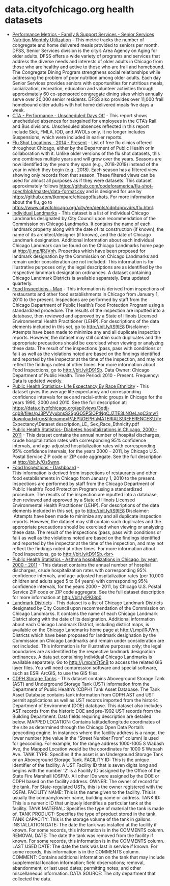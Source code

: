 # data.cityofchicago.org health datasets
* [Performance Metrics - Family & Support Services - Senior Services Nutrition Monthly Utilization](https://data.cityofchicago.org/d/2cn6-nmx6) - This metric tracks the number of congregate and home delivered meals provided to seniors per month. DFSS, Senior Services division is the city’s Area Agency on Aging for older adults. DFSS offers a wide variety of programs and services that address the diverse needs and interests of older adults in Chicago from those who are healthy and active to those who are frail and homebound. The Congregate Dining Program strengthens social relationships while addressing the problem of poor nutrition among older adults. Each day Senior Services provides seniors with opportunities for nutritious meals, socialization, recreation, education and volunteer activities through approximately 60 co-sponsored congregate dining sites which annually serve over 20,000 senior residents. DFSS also provides over 11,000 frail homebound older adults with hot home delivered meals five days a week.
* [CTA - Performance - Unscheduled Days Off](https://data.cityofchicago.org/d/spus-59r8) - This report shows unscheduled absences for bargained for employees in the CTA’s Rail and Bus divisions. Unscheduled absences reflected in this report include Sick, FMLA, IOD, and AWOLs only. It no longer includes Suspensions, which were included in earlier reports.
* [Flu Shot Locations - 2014 - Present](https://data.cityofchicago.org/d/w3hg-pyhz) - List of free flu clinics offered throughout Chicago, either by the Department of Public Health or in collaboration with it. Unlike older versions of the flu shot datasets, this one combines multiple years and will grow over the years. Seasons are now identified by the years they span (e.g., 2018-2019) instead of the year in which they begin (e.g., 2018). Each season has a filtered view showing only records from that season. These filtered views can be used for almost all purposes as if they were datasets. This dataset approximately follows https://github.com/codeforamerica/flu-shot-spec/blob/master/data-format.csv and is designed for use by https://github.com/tkompare/chicagoflushots. For more information about the flu, go to https://www.cityofchicago.org/city/en/depts/cdph/provdrs/flu.html.
* [Individual Landmarks](https://data.cityofchicago.org/d/tdab-kixi) - This dataset is a list of individual Chicago Landmarks designated by City Council upon recommendation of the Commission on Chicago Landmarks. It contains the name of each landmark property along with the date of its construction (if known), the name of its architect/designer (if known), and the date of Chicago Landmark designation. Additional information about each individual Chicago Landmark can be found on the Chicago Landmarks home page at http://j.mp/lRJVnh. Properties which have been proposed for landmark designation by the Commission on Chicago Landmarks and remain under consideration are not included. This information is for illustrative purposes only; the legal descriptions are as identified by the respective landmark designation ordinances. A dataset containing Chicago Landmark Districts is available separately. Data updated quarterly.
* [Food Inspections - Map](https://data.cityofchicago.org/d/cnfp-tsxc) - This information is derived from inspections of restaurants and other food establishments in Chicago from January 1, 2010 to the present. Inspections are performed by staff from the Chicago Department of Public Health’s Food Protection Program using a standardized procedure. The results of the inspection are inputted into a database, then reviewed and approved by a State of Illinois Licensed Environmental Health Practitioner (LEHP). For descriptions of the data elements included in this set, go to http://bit.ly/tS9IE8 Disclaimer: Attempts have been made to minimize any and all duplicate inspection reports. However, the dataset may still contain such duplicates and the appropriate precautions should be exercised when viewing or analyzing these data. The result of the inspections (pass, pass with conditions or fail) as well as the violations noted are based on the findings identified and reported by the inspector at the time of the inspection, and may not reflect the findings noted at other times. For more information about Food Inspections, go to http://bit.ly/tD91Sb. Data Owner: Chicago Department of Public Health. Time Period: 2010 - Present. Frequency: Data is updated weekly.
* [Public Health Statistics- Life Expectancy By Race Ethnicity](https://data.cityofchicago.org/d/3qdj-cqb8) - This dataset gives the average life expectancy and corresponding confidence intervals for sex and racial-ethnic groups in Chicago for the years 1990, 2000 and 2010. See the full description at: https://data.cityofchicago.org/api/views/3qdj-cqb8/files/pJ3PVVyubnsS2SpGO5P5IOPtNgCJZTE3LNOeLagC3mw?download=true&filename=P:\EPI\OEPHI\MATERIALS\REFERENCES\Life Expectancy\Dataset description_LE_ Sex_Race_Ethnicity.pdf
* [Public Health Statistics- Diabetes hospitalizations in Chicago, 2000 - 2011](https://data.cityofchicago.org/d/vekt-28b5) - This dataset contains the annual number of hospital discharges, crude hospitalization rates with corresponding 95% confidence intervals, and age-adjusted hospitalization rates with corresponding 95% confidence intervals, for the years 2000 – 2011, by Chicago U.S. Postal Service ZIP code or ZIP code aggregate. See the full description at http://bit.ly/Os5wnn.
* [Food Inspections - Dashboard](https://data.cityofchicago.org/view/2bnm-jnvb) - <div>This information is derived from inspections of restaurants and other food establishments in Chicago from January 1, 2010 to the present. Inspections are performed by staff from the Chicago Department of Public Health’s Food Protection Program using a standardized procedure. The results of the inspection are inputted into a database, then reviewed and approved by a State of Illinois Licensed Environmental Health Practitioner (LEHP). For descriptions of the data elements included in this set, go to http://bit.ly/tS9IE8 Disclaimer: &nbsp;Attempts have been made to minimize any and all duplicate inspection reports. However, the dataset may still contain such duplicates and the appropriate precautions should be exercised when viewing or analyzing these data. The result of the inspections (pass, pass with conditions or fail) as well as the violations noted are based on the findings identified and reported by the inspector at the time of the inspection, and may not reflect the findings noted at other times. For more information about Food Inspections, go to http://bit.ly/tD91Sb.<br></div>
* [Public Health Statistics - Asthma hospitalizations in Chicago, by year, 2000 - 2011](https://data.cityofchicago.org/d/vazh-t57q) - This dataset contains the annual number of hospital discharges, crude hospitalization rates with corresponding 95% confidence intervals, and age-adjusted hospitalization rates (per 10,000 children and adults aged 5 to 64 years) with corresponding 95% confidence intervals, for the years 2000 – 2011, by Chicago U.S. Postal Service ZIP code or ZIP code aggregate. See the full dataset description for more information at http://bit.ly/PKI8p0.
* [Landmark Districts](https://data.cityofchicago.org/d/zidz-sdfj) - This dataset is a list of Chicago Landmark Districts designated by City Council upon recommendation of the Commission on Chicago Landmarks. It contains the name of each Chicago Landmark District along with the date of its designation. Additional information about each Chicago Landmark District, including district maps, is available on the Chicago Landmarks home page at http://j.mp/lRJVnh. Districts which have been proposed for landmark designation by the Commission on Chicago Landmarks and remain under consideration are not included. This information is for illustrative purposes only; the legal boundaries are as identified by the respective landmark designation ordinances. A data set containing Individual Chicago Landmarks is available separately. Go to http://j.mp/m7t5nB to access the related GIS layer files. You will need compression software and special software, such as ESRI ArcGIS, to use the GIS files.
* [CDPH Storage Tanks](https://data.cityofchicago.org/d/ug5u-hxnx) - This dataset contains Aboveground Storage Tank (AST) and Underground Storage Tank (UST) information from the Department of Public Health’s (CDPH) Tank Asset Database. The Tank Asset Database contains tank information from CDPH AST and UST permit applications as well as UST records imported from the historic Department of Environment (DOE) database. This dataset also includes AST records from the historic DOE and pre-1992 UST records from the Building Department. Data fields requiring description are detailed below. MAPPED LOCATION: Contains latitude/longitude coordinates of the site as determined through the Chicago Open Data Portal’s geocoding engine. In instances where the facility address is a range, the lower number (the value in the “Street Number From” column) is used for geocoding. For example, for the range address 1000-1005 S Wabash Ave, the Mapped Location would be the coordinates for 1000 S Wabash Ave. TANK TYPE: Specifies if the asset is an Underground Storage Tank or an Aboveground Storage Tank. FACILITY ID: This is the unique identifier of the facility. A UST Facility ID that is seven digits long and begins with the number ‘2’ is a Facility ID assigned by the Office of the State Fire Marshall (OSFM). All other IDs were assigned by the DOE or CDPH based on the facility address. OWNER: The owner of record for the tank. For State-regulated USTs, this is the owner registered with the OSFM. FACILITY NAME: This is the name given to the facility. This is usually the company/owner name, building name or address. TANK ID: This is a numeric ID that uniquely identifies a particular tank at the facility. TANK MATERIAL: Specifies the type of material the tank is made of. TANK PRODUCT: Specifies the type of product stored in the tank. TANK CAPACITY: This is the storage volume of the tank in gallons. INSTALLATION DATE: The date the tank was installed at the facility if known. For some records, this information is in the COMMENTS column. REMOVAL DATE: The date the tank was removed from the facility if known. For some records, this information is in the COMMENTS column. LAST USED DATE: The date the tank was last in service if known. For some records, this information is in the COMMENTS column. COMMENT: Contains additional information on the tank that may include supplemental location information; field observations; removal, abandonment, or last used dates; permitting notes; and other miscellaneous information. DATA SOURCE: The city department that collected the data.
